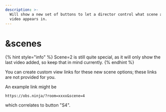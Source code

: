 ```yaml
---
description: >-
  Will show a new set of buttons to let a director control what scene a guest
  video appears in.
---
```


# \&scenes

{% hint style="info" %}
Scene=2 is still quite special, as it will only show the last video added, so keep that in mind currently.
{% endhint %}

You can create custom view links for these new scene options; these links are not provided for you.

An example link might be

```
https://obs.ninja/?room=xxxx&scene=4
```

which correlates to button "S4".
